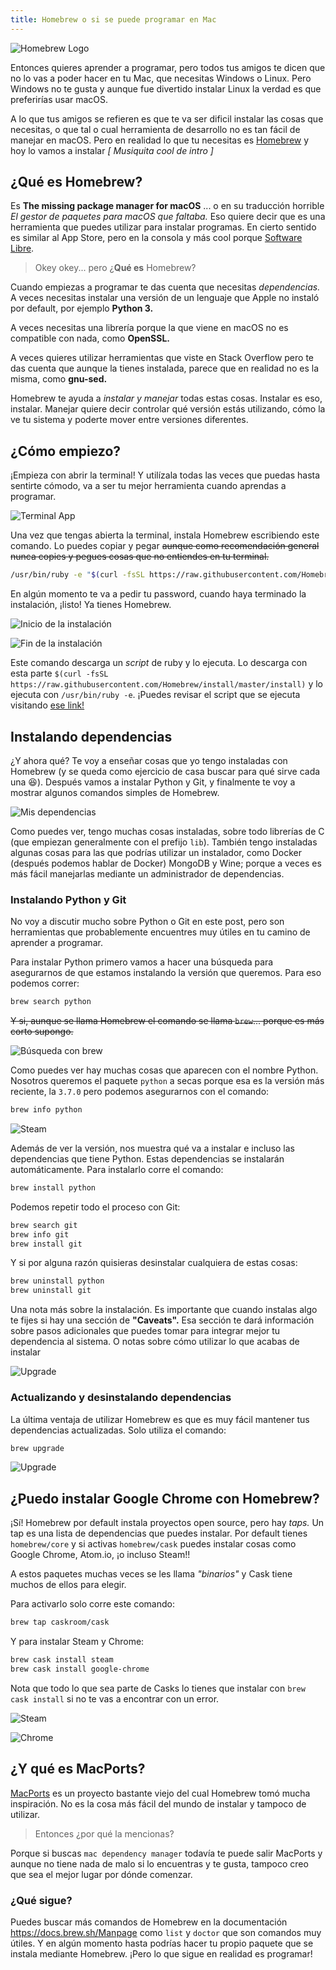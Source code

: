 ```yaml
---
title: Homebrew o si se puede programar en Mac
---
```


![Homebrew Logo](/assets/2018-10-30/homebrew_logo.png)

Entonces quieres aprender a programar, pero todos tus amigos te dicen que no lo vas a poder hacer en tu Mac, que necesitas Windows o Linux. Pero Windows no te gusta y aunque fue divertido instalar Linux la verdad es que preferirías usar macOS.

A lo que tus amigos se refieren es que te va ser dificil instalar las cosas que necesitas, o que tal o cual herramienta de desarrollo no es tan fácil de manejar en macOS. Pero en realidad lo que tu necesitas es [Homebrew](https://brew.sh/) y hoy lo vamos a instalar _[ Musiquita cool de intro ]_


## ¿Qué es Homebrew?

Es **The missing package manager for macOS** ... o en su traducción horrible _El gestor de paquetes para macOS que faltaba._ Eso quiere decir que es una herramienta que puedes utilizar para instalar programas. En cierto sentido es similar al App Store, pero en la consola y más cool porque [Software Libre](https://www.fsf.org/).

> Okey okey... pero ¿**Qué es** Homebrew?

Cuando empiezas a programar te das cuenta que necesitas _dependencias._ A veces necesitas instalar una versión de un lenguaje que Apple no instaló por default, por ejemplo **Python 3.**

A veces necesitas una librería porque la que viene en macOS no es compatible con nada, como **OpenSSL.**

A veces quieres utilizar herramientas que viste en Stack Overflow pero te das cuenta que aunque la tienes instalada, parece que en realidad no es la misma, como **gnu-sed.**

Homebrew te ayuda a _instalar y manejar_ todas estas cosas. Instalar es eso, instalar. Manejar quiere decir controlar qué versión estás utilizando, cómo la ve tu sistema y poderte mover entre versiones diferentes.


## ¿Cómo empiezo?

¡Empieza con abrir la terminal! Y utilízala todas las veces que puedas hasta sentirte cómodo, va a ser tu mejor herramienta cuando aprendas a programar.

![Terminal App](/assets/2018-10-30/terminal_app.png)

Una vez que tengas abierta la terminal, instala Homebrew escribiendo este comando. Lo puedes copiar y pegar ~~aunque como recomendación general nunca copies y pegues cosas que no entiendes en tu terminal.~~

```bash
/usr/bin/ruby -e "$(curl -fsSL https://raw.githubusercontent.com/Homebrew/install/master/install)"
```

En algún momento te va a pedir tu password, cuando haya terminado la instalación, ¡listo! Ya tienes Homebrew.

![Inicio de la instalación](/assets/2018-10-30/installing_1.png)

![Fin de la instalación](/assets/2018-10-30/installing_2.png)


Este comando descarga un _script_ de ruby y lo ejecuta. Lo descarga con esta parte `$(curl -fsSL https://raw.githubusercontent.com/Homebrew/install/master/install)` y lo ejecuta con `/usr/bin/ruby -e`. ¡Puedes revisar el script que se ejecuta visitando [ese link!](https://raw.githubusercontent.com/Homebrew/install/master/install)

## Instalando dependencias

¿Y ahora qué? Te voy a enseñar cosas que yo tengo instaladas con Homebrew (y se queda como ejercicio de casa buscar para qué sirve cada una :laughing:). Después vamos a instalar Python y Git, y finalmente te voy a mostrar algunos comandos simples de Homebrew.

![Mis dependencias](/assets/2018-10-30/my_dependencies.png)

Como puedes ver, tengo muchas cosas instaladas, sobre todo librerías de C (que empiezan generalmente con el prefijo `lib`). También tengo instaladas algunas cosas para las que podrías utilizar un instalador, como Docker (después podemos hablar de Docker) MongoDB y Wine; porque a veces es más fácil manejarlas mediante un administrador de dependencias.

### Instalando Python y Git

No voy a discutir mucho sobre Python o Git en este post, pero son herramientas que probablemente encuentres muy útiles en tu camino de aprender a programar.

Para instalar Python primero vamos a hacer una búsqueda para asegurarnos de que estamos instalando la versión que queremos. Para eso podemos correr:

```bash
brew search python
```

~~Y si, aunque se llama Homebrew el comando se llama `brew`... porque es más corto supongo.~~

![Búsqueda con brew](/assets/2018-10-30/brew_search.png)

Como puedes ver hay muchas cosas que aparecen con el nombre Python. Nosotros queremos el paquete `python` a secas porque esa es la versión más reciente, la `3.7.0` pero podemos asegurarnos con el comando:

```bash
brew info python
```

![Steam](/assets/2018-10-30/python.png)

Además de ver la versión, nos muestra qué va a instalar e incluso las dependencias que tiene Python. Estas dependencias se instalarán automáticamente. Para instalarlo corre el comando:

```bash
brew install python
```

Podemos repetir todo el proceso con Git:

```bash
brew search git
brew info git
brew install git
```

Y si por alguna razón quisieras desinstalar cualquiera de estas cosas:

```bash
brew uninstall python
brew uninstall git
```

Una nota más sobre la instalación. Es importante que cuando instalas algo te fijes si hay una sección de **"Caveats".** Esa sección te dará información sobre pasos adicionales que puedes tomar para integrar mejor tu dependencia al sistema. O notas sobre cómo utilizar lo que acabas de instalar

![Upgrade](/assets/2018-10-30/caveats.png)

### Actualizando y desinstalando dependencias

La última ventaja de utilizar Homebrew es que es muy fácil mantener tus dependencias actualizadas. Solo utiliza el comando:

```bash
brew upgrade
```

![Upgrade](/assets/2018-10-30/upgrade.png)

## ¿Puedo instalar Google Chrome con Homebrew?

¡Sí! Homebrew por default instala proyectos open source, pero hay _taps._ Un tap es una lista de dependencias que puedes instalar. Por default tienes `homebrew/core` y si activas `homebrew/cask` puedes instalar cosas como Google Chrome, Atom.io, ¡o incluso Steam!!

A estos paquetes muchas veces se les llama _"binarios"_ y Cask tiene muchos de ellos para elegir.

Para activarlo solo corre este comando:

```bash
brew tap caskroom/cask
```

Y para instalar Steam y Chrome:

```bash
brew cask install steam
brew cask install google-chrome
```

Nota que todo lo que sea parte de Casks lo tienes que instalar con `brew cask install` si no te vas a encontrar con un error.

![Steam](/assets/2018-10-30/casks_1.png)


![Chrome](/assets/2018-10-30/casks_2.png)

## ¿Y qué es MacPorts?

[MacPorts](https://www.macports.org/) es un proyecto bastante viejo del cual Homebrew tomó mucha inspiración. No es la cosa más fácil del mundo de instalar y tampoco de utilizar.

> Entonces ¿por qué la mencionas?

Porque si buscas `mac dependency manager` todavía te puede salir MacPorts y aunque no tiene nada de malo si lo encuentras y te gusta, tampoco creo que sea el mejor lugar por dónde comenzar.

### ¿Qué sigue?

Puedes buscar más comandos de Homebrew en la documentación https://docs.brew.sh/Manpage como `list` y `doctor` que son comandos muy útiles. Y en algún momento hasta podrías hacer tu propio paquete que se instala mediante Homebrew. ¡Pero lo que sigue en realidad es programar!
